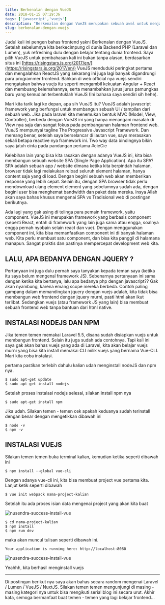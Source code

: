 ```yaml
---
title: Berkenalan dengan VueJS
date: 2018-01-15 07:29:36
tags: ['javascript','vuejs']
description: "Berkenalan dengan VueJS merupakan sebuah awal untuk menjalin cinta dengan si dia. Untuk mempelajari dan mendalami si dia (VueJS), maka kita perlu kenalan dulu sama si dia. Yuk belajar bareng.."
slug: berkenalan-dengan-vuejs
---
```


Judul kali ini pengen bahas frontend yakni Berkenalan dengan VueJS. Setelah sebelumnya kita berkecimpung di dunia Backend PHP (Laravel dan Lumen), yuk refreshing dulu dengan belajar tentang dunia frontend. Saya pilih VueJS untuk pembahasan kali ini bukan tanpa alasan, berdasarkan situs ini [https://risingstars.js.org/2017/en/](https://risingstars.js.org/2017/en/) VueJS menduduki peringkat pertama dan mengalahkan ReactJS yang sekarang ini juga lagi banyak digandrungi para programmer frontend. Bahkan di web official nya vuejs sendiri mengatakan bahwa vuejs itu seperti mengambil kekuatan Angular + React dan membuang kelemahannya, serta menambahkan jurus jurus pamungkas baru yang kemudian terbentuklah VueJS (Ini bahasa saya sendiri sih hehe).

Mari kita tarik lagi ke depan, apa sih VueJS itu? VueJS adalah javascript framework yang berfungsi untuk membangun sebuah UI / tampilan dari sebuah web. Jika pada laravel kita menemukan bentuk MVC (Model, View, Controller), berbeda dengan VueJS ini yang hanya menangani masalah di View nya saja dan sangat fokus pada pembangunan halaman frontend web. VueJS mempunyai tagline The Progressive Javascript Framework. Dan memang benar, setelah saya berselancar di lautan vue, saya merasakan sekali betapa reactive nya framework ini. Two way data bindingnya bikin saya jatuh cinta pada pandangan pertama #cieCie

Kelebihan lain yang bisa kita rasakan dengan adanya VueJS ini, kita bisa membangun sebuah website SPA (Single Page Application). Apa itu SPA? SPA adalah sebuah app / website dimana ketika kita berpindah halaman, browser tidak lagi melakukan reload seluruh element halaman, hanya content saja yang di load. Dengan begini sebuah web akan memberikan response yang lebih cepat. Selain itu, dengan SPA browser tidak perlu mendownload ulang element element yang sebelumnya sudah ada, dengan begini user bisa menghemat bandwidth dan paket data mereka. Insya Allah akan saya bahas khusus mengenai SPA vs Tradisional web di postingan berikutnya.

Ada lagi yang gak asing di telinga para pemain framework, yaitu component. VueJS ini merupakan framework yang berbasis component (seperti React, entah di framework yang lain juga sama atau engga, soalnya engga pernah nyobain selain react dan vue). Dengan menggunakan component ini, kita bisa memanfaatkan component ini di banyak halaman web. Kita perlu membuat satu component, dan bisa kita panggil di halamana manapun. Sangat praktis dan pastinya mempercepat development web kita.

## LALU, APA BEDANYA DENGAN JQUERY ?

Pertanyaan ini juga dulu pernah saya tanyakan kepada teman saya (ketika itu saya belum mengenal framework JS). Sebenarnya pertanyaan ini sama dengan ketika kita bertanya, lalu apa bedanya php dengan javascript?? Gak akan nyambung, karena emang scope mereka berbeda. Contoh paling gampang dalam memandingkan jquery dengan vuejs adalah, kita tidak bisa membangun web frontend dengan jquery murni, pasti html akan ikut terlibat. Sedangkan vuejs (atau framework JS yang lain) bisa membuat sebuah frontend web tanpa bantuan dari html native.

## INSTALASI NODEJS DAN NPM

Jika temen temen memakai Laravel 5.5, disana sudah disiapkan vuejs untuk membangun frontend. Selain itu juga sudah ada contohnya. Tapi kali ini saya gak akan bahas vuejs yang ada di Laravel, kita akan belajar vuejs murni yang bisa kita install memakai CLI milik vuejs yang bernama Vue-CLI. Mari kita coba instalasi.

pertama pastikan terlebih dahulu kalian udah menginstall nodeJS dan npm nya.

```
$ sudo apt-get update
$ sudo apt-get install nodejs
```

Setelah proses instalasi nodejs selesai, silakan install npm nya

```
$ sudo apt-get install npm
```

Jika udah. Silakan temen - temen cek apakah keduanya sudah terinstall dengan benar dengan mengetikkan dibawah ini

```
$ node -v
$ npm -v
```

## INSTALASI VUEJS

Silakan temen temen buka terminal kalian, kemudian ketika seperti dibawah ini

```
$ npm install --global vue-cli
```

Dengan adanya vue-cli ini, kita bisa membuat project vue pertama kita. Lanjut ketik seperti dibawah

```
$ vue init webpack nama-project-kalian
```

Setelah itu ada proses isian data mengenai project yang akan kita buat

![nusendra-success-install-vue](https://farm5.staticflickr.com/4708/24831388627_754f8093d4_o.png "vue install")

```
$ cd nama-project-kalian
$ npm install
$ npm run dev
```

maka akan muncul tulisan seperti dibawah ini.

`Your application is running here: http://localhost:8080`

![nusendra-success-install-vue](https://farm5.staticflickr.com/4701/24831538637_ace51db60e_o.png "success vue install")

Yeahhh, kita berhasil menginstall vuejs

<hr/>

Di postingan berikut nya saya akan bahas secara random mengenai Laravel / Lumen / VueJS / NuxtJS. Silakan temen temen mengunjungi di masing - masing kategori nya untuk bisa mengikuti serial blog ini secara urut. Akhir kata, semoga bermanfaat buat temen - temen yang lagi belajar frontend...
